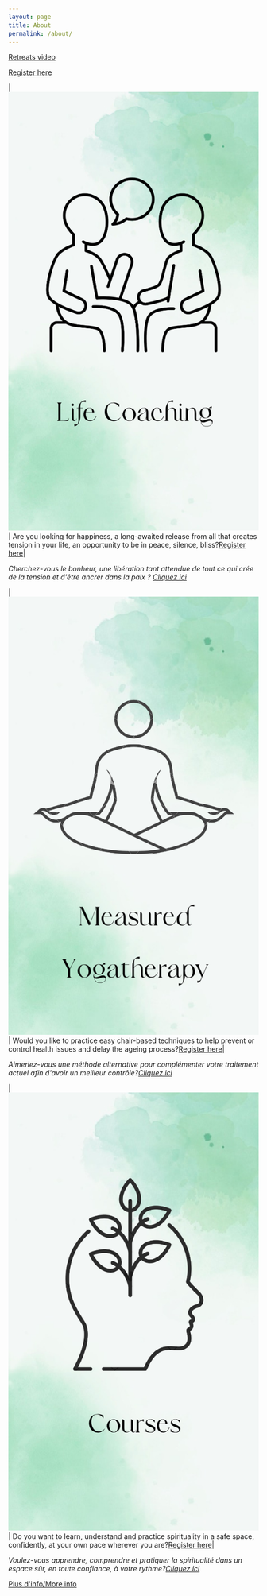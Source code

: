 ```yaml
---
layout: page
title: About
permalink: /about/
---
```

[Retreats video](/assets/images/RetreatsVideo.mp4 "Retreats video")

[Register here](https://tyltonline.github.io/contact/)


|<a href="https://tyltonline.github.io/contact/"> ![Life coach icone](/assets/images/Lifecoach2.png "Life coach icone") </a> | Are you looking for happiness, a long-awaited release from all that creates tension in your life, an opportunity to be in peace, silence, bliss?[Register here](https://tyltonline.github.io/contact/)|

<i> Cherchez-vous le bonheur, une libération tant attendue de tout ce qui crée de la tension et d'être ancrer dans la paix ? [Cliquez ici](https://tyltonline.github.io/contact/)</i>
  

|<a href="https://tyltonline.github.io/contact/"> ![MYTicon](/assets/images/MYTicon.png "MYTicon") </a> | Would you like to practice easy chair-based techniques to help prevent or control health issues and delay the ageing process?[Register here](https://tyltonline.github.io/contact/)|

<i> Aimeriez-vous une méthode alternative pour complémenter votre traitement actuel afin d'avoir un meilleur contrôle?[Cliquez ici](https://tyltonline.github.io/contact/)</i>

|<a href="https://tyltonline.github.io/contact/"> ![Coursesicon](/assets/images/Coursesicon.png "Coursesicon") </a> | Do you want to learn, understand and practice spirituality in a safe space, confidently, at your own pace wherever you are?[Register here](https://tyltonline.github.io/contact/)|

<i>Voulez-vous apprendre, comprendre et pratiquer la spiritualité dans un espace sûr, en toute confiance, à votre rythme?[Cliquez ici](https://tyltonline.github.io/contact/)</i>



[Plus d'info/More info](https://tyltonline.github.io/offres/)

